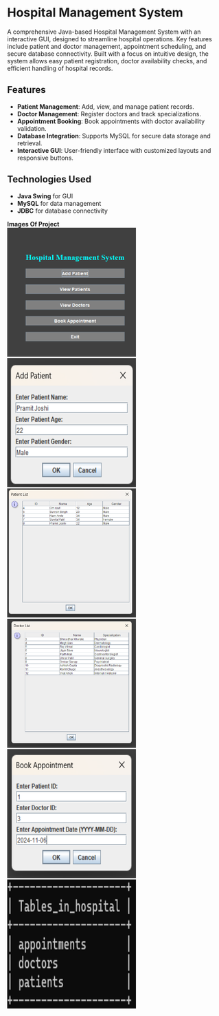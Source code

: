 
<h1>Hospital Management System</h1>
<p>A comprehensive Java-based Hospital Management System with an interactive GUI, designed to streamline hospital operations. Key features include patient and doctor management, appointment scheduling, and secure database connectivity. Built with a focus on intuitive design, the system allows easy patient registration, doctor availability checks, and efficient handling of hospital records.</p>

<h2>Features</h2>
<ul>
    <li><strong>Patient Management</strong>: Add, view, and manage patient records.</li>
    <li><strong>Doctor Management</strong>: Register doctors and track specializations.</li>
    <li><strong>Appointment Booking</strong>: Book appointments with doctor availability validation.</li>
    <li><strong>Database Integration</strong>: Supports MySQL for secure data storage and retrieval.</li>
    <li><strong>Interactive GUI</strong>: User-friendly interface with customized layouts and responsive buttons.</li>
</ul>

<h2>Technologies Used</h2>
<ul>
    <li><strong>Java Swing</strong> for GUI</li>
    <li><strong>MySQL</strong> for data management</li>
    <li><strong>JDBC</strong> for database connectivity</li>
</ul>
<b>Images Of Project</b>
<div><img src="https://github.com/Shreedhar-Khorate/Hospital-Management-System/blob/main/Output/Screenshot%202024-11-09%20182612.png" width=300 height=300>
<img src='https://github.com/Shreedhar-Khorate/Hospital-Management-System/blob/main/Output/Screenshot%202024-11-09%20182714.png' width=300 height=300></div>
<div><img src='https://github.com/Shreedhar-Khorate/Hospital-Management-System/blob/main/Output/Screenshot%202024-11-09%20182816.png' width=300 height=300>
<img src='https://github.com/Shreedhar-Khorate/Hospital-Management-System/blob/main/Output/Screenshot%202024-11-09%20182904.png' width=300 height=300></div>
<div><img src='https://github.com/Shreedhar-Khorate/Hospital-Management-System/blob/main/Output/Screenshot%202024-11-09%20183012.png' width=300 height=300>
<img src='https://github.com/Shreedhar-Khorate/Hospital-Management-System/blob/main/Output/Screenshot%202024-11-09%20183353.png' width=300 height=300></div>
</body>
</html>
